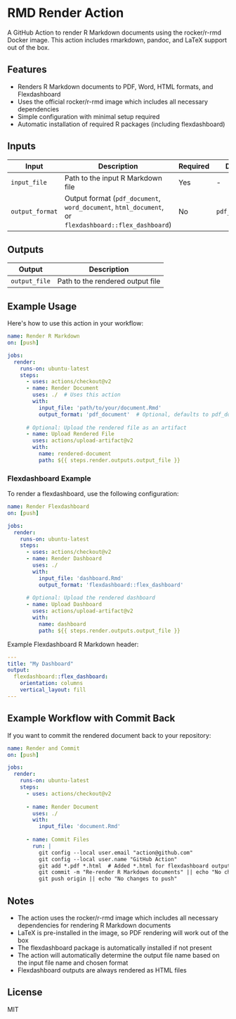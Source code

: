 # RMD Render Action

A GitHub Action to render R Markdown documents using the rocker/r-rmd Docker image. This action includes rmarkdown, pandoc, and LaTeX support out of the box.

## Features

- Renders R Markdown documents to PDF, Word, HTML formats, and Flexdashboard
- Uses the official rocker/r-rmd image which includes all necessary dependencies
- Simple configuration with minimal setup required
- Automatic installation of required R packages (including flexdashboard)

## Inputs

| Input | Description | Required | Default |
|-------|-------------|----------|---------|
| `input_file` | Path to the input R Markdown file | Yes | - |
| `output_format` | Output format (`pdf_document`, `word_document`, `html_document`, or `flexdashboard::flex_dashboard`) | No | `pdf_document` |

## Outputs

| Output | Description |
|--------|-------------|
| `output_file` | Path to the rendered output file |

## Example Usage

Here's how to use this action in your workflow:

```yaml
name: Render R Markdown
on: [push]

jobs:
  render:
    runs-on: ubuntu-latest
    steps:
      - uses: actions/checkout@v2
      - name: Render Document
        uses: ./  # Uses this action
        with:
          input_file: 'path/to/your/document.Rmd'
          output_format: 'pdf_document'  # Optional, defaults to pdf_document
      
      # Optional: Upload the rendered file as an artifact
      - name: Upload Rendered File
        uses: actions/upload-artifact@v2
        with:
          name: rendered-document
          path: ${{ steps.render.outputs.output_file }}
```

### Flexdashboard Example

To render a flexdashboard, use the following configuration:

```yaml
name: Render Flexdashboard
on: [push]

jobs:
  render:
    runs-on: ubuntu-latest
    steps:
      - uses: actions/checkout@v2
      - name: Render Dashboard
        uses: ./
        with:
          input_file: 'dashboard.Rmd'
          output_format: 'flexdashboard::flex_dashboard'
      
      # Optional: Upload the rendered dashboard
      - name: Upload Dashboard
        uses: actions/upload-artifact@v2
        with:
          name: dashboard
          path: ${{ steps.render.outputs.output_file }}
```

Example Flexdashboard R Markdown header:
```yaml
---
title: "My Dashboard"
output: 
  flexdashboard::flex_dashboard:
    orientation: columns
    vertical_layout: fill
---
```

## Example Workflow with Commit Back

If you want to commit the rendered document back to your repository:

```yaml
name: Render and Commit
on: [push]

jobs:
  render:
    runs-on: ubuntu-latest
    steps:
      - uses: actions/checkout@v2
      
      - name: Render Document
        uses: ./
        with:
          input_file: 'document.Rmd'
      
      - name: Commit Files
        run: |
          git config --local user.email "action@github.com"
          git config --local user.name "GitHub Action"
          git add *.pdf *.html  # Added *.html for flexdashboard outputs
          git commit -m "Re-render R Markdown documents" || echo "No changes to commit"
          git push origin || echo "No changes to push"
```

## Notes

- The action uses the rocker/r-rmd image which includes all necessary dependencies for rendering R Markdown documents
- LaTeX is pre-installed in the image, so PDF rendering will work out of the box
- The flexdashboard package is automatically installed if not present
- The action will automatically determine the output file name based on the input file name and chosen format
- Flexdashboard outputs are always rendered as HTML files

## License

MIT 